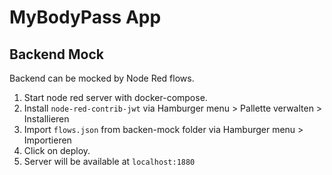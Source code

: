 # MyBodyPass App

## Backend Mock
Backend can be mocked by Node Red flows.

1. Start node red server with docker-compose.
2. Install `node-red-contrib-jwt` via Hamburger menu > Pallette verwalten > Installieren
3. Import `flows.json` from backen-mock folder via Hamburger menu > Importieren
4. Click on deploy.
5. Server will be available at `localhost:1880`

